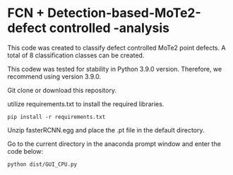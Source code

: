 # FCN + Detection-based-MoTe2-defect controlled -analysis


This code was created to classify defect controlled MoTe2 point defects. A total of 8 classification classes can be created.

This codew was tested for stability in Python 3.9.0 version. Therefore, we recommend using version 3.9.0.

Git clone or download this repository.

utilize requirements.txt to install the required libraries.

    pip install -r requirements.txt

Unzip fasterRCNN.egg and place the .pt file in the default directory.

Go to the current directory in the anaconda prompt window and enter the code below:

    python dist/GUI_CPU.py

